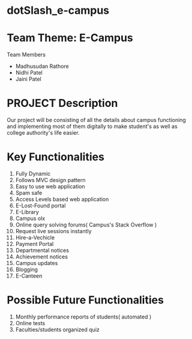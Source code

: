 # dotSlash_e-campus

<h1>Team Theme: E-Campus</h1>
Team Members
<ul>
  <li>Madhusudan Rathore</li>
  <li>Nidhi Patel</li>
  <li>Jaini Patel</li>
</ul>

<h1>PROJECT Description</h1>
Our project will be consisting of all the details about campus functioning and implementing most of them digitally to make student's as well as college authority's life easier.

<h1>Key Functionalities</h1>
<ol>
  <li>Fully Dynamic</li>
  <li>Follows MVC design pattern</li>
  <li>Easy to use web application</li>
  <li>Spam safe</li>
  <li>Access Levels based web application</li>
  <li>E-Lost-Found portal</li>
  <li>E-Library</li>
  <li>Campus olx</li>
  <li>Online query solving forums( Campus's Stack Overflow )</li>
  <li>Request live sessions instantly</li>
  <li>Hire-a-Vechicle</li>
  <li>Payment Portal</li>
  <li>Departmental notices</li>
  <li>Achievement notices</li>
  <li>Campus updates</li>
  <li>Blogging</li>
  <li>E-Canteen</li>
</ol>

<h1>Possible Future Functionalities</h1>
<ol>
  <li>Monthly performance reports of students( automated )</li>
  <li>Online tests</li>
  <li>Faculties/students organized quiz</li>
</ol>
